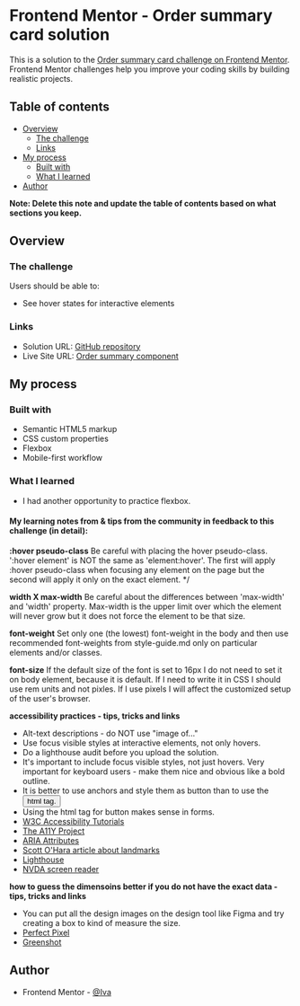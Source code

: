 # Frontend Mentor - Order summary card solution

This is a solution to the [Order summary card challenge on Frontend Mentor](https://www.frontendmentor.io/challenges/order-summary-component-QlPmajDUj). Frontend Mentor challenges help you improve your coding skills by building realistic projects. 

## Table of contents

- [Overview](#overview)
  - [The challenge](#the-challenge)
  - [Links](#links)
- [My process](#my-process)
  - [Built with](#built-with)
  - [What I learned](#what-i-learned)
- [Author](#author)

**Note: Delete this note and update the table of contents based on what sections you keep.**

## Overview

### The challenge

Users should be able to:

- See hover states for interactive elements

### Links

- Solution URL: [GitHub repository](https://github.com/Ivuska/frontendmentor-order-summary-component)
- Live Site URL: [Order summary component](https://ivuska.github.io/frontendmentor-order-summary-component/)

## My process

### Built with

- Semantic HTML5 markup
- CSS custom properties
- Flexbox
- Mobile-first workflow

### What I learned
- I had another opportunity to practice flexbox. 

#### My learning notes from & tips from the community in feedback to this challenge (in detail):
 **:hover pseudo-class**
Be careful with placing the hover pseudo-class. ':hover element' is NOT the same
as 'element:hover'. The first will apply :hover pseudo-class when focusing any element on the 
page but the second will apply it only on the exact element. */

**width X max-width**
Be careful about the differences between 'max-width' and 'width' property.  Max-width is the
upper limit over which the element will never grow but it does not force the element to be
that size.

**font-weight**
Set only one (the lowest) font-weight in the body and then use recommended font-weights from 
style-guide.md only on particular elements and/or classes.

**font-size**
If the default size of the font is set to 16px I do not need to set it on body element, because it is default. If I need to write it in CSS I should use rem units and not pixles. If I use pixels I will affect the customized setup of the user's browser.

**accessibility practices - tips, tricks and links**
- Alt-text descriptions - do NOT use "image of..."
- Use focus visible styles at interactive elements, not only hovers.
- Do a lighthouse audit before you upload the solution. 
- It's important to include focus visible styles, not just hovers. Very important for keyboard 
  users - make them nice and obvious like a bold outline.
- It is better to use anchors and style them as button than to use the <button> html tag. 
- Using the html tag for button makes sense in forms.  
- [W3C Accessibility Tutorials](https://www.w3.org/WAI/tutorials/)
- [The A11Y Project](https://www.a11yproject.com/)
- [ARIA Attributes](https://developer.mozilla.org/en-US/docs/Web/Accessibility/ARIA/Attributes)
- [Scott O'Hara article about landmarks](https://www.scottohara.me/blog/2018/03/03/landmarks.html)
- [Lighthouse](https://developers.google.com/web/tools/lighthouse)
- [NVDA screen reader](https://www.nvaccess.org/download/)

**how to guess the dimensoins better if you do not have the exact data - tips, tricks and links**
- You can put all the design images on the design tool like Figma and try creating a box to kind of measure the size.
- [Perfect Pixel](https://www.welldonecode.com/perfectpixel/)
- [Greenshot](https://getgreenshot.org/)

## Author

- Frontend Mentor - [@Iva](https://www.frontendmentor.io/profile/Ivuska)